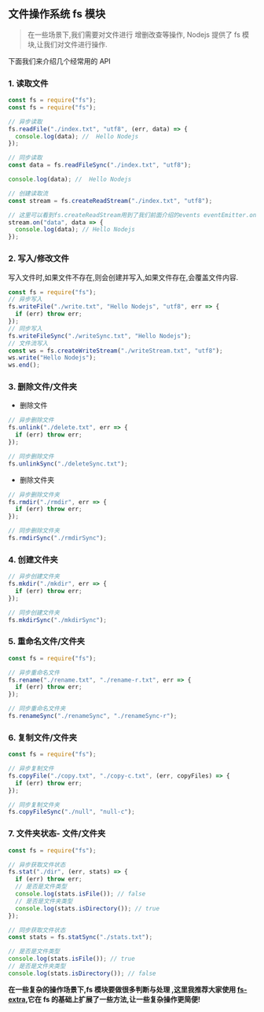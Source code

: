 ## 文件操作系统 fs 模块

> 在一些场景下,我们需要对文件进行 增删改查等操作, Nodejs 提供了 fs 模块,让我们对文件进行操作.

下面我们来介绍几个经常用的 API

### 1. 读取文件

```js
const fs = require("fs");
const fs = require("fs");

// 异步读取
fs.readFile("./index.txt", "utf8", (err, data) => {
  console.log(data); //  Hello Nodejs
});

// 同步读取
const data = fs.readFileSync("./index.txt", "utf8");

console.log(data); //  Hello Nodejs

// 创建读取流
const stream = fs.createReadStream("./index.txt", "utf8");

// 这里可以看到fs.createReadStream用到了我们前面介绍的events eventEmitter.on() 方法来监听事件
stream.on("data", data => {
  console.log(data); // Hello Nodejs
});
```

### 2. 写入/修改文件

写入文件时,如果文件不存在,则会创建并写入,如果文件存在,会覆盖文件内容.

```js
const fs = require("fs");
// 异步写入
fs.writeFile("./write.txt", "Hello Nodejs", "utf8", err => {
  if (err) throw err;
});
// 同步写入
fs.writeFileSync("./writeSync.txt", "Hello Nodejs");
// 文件流写入
const ws = fs.createWriteStream("./writeStream.txt", "utf8");
ws.write("Hello Nodejs");
ws.end();
```

### 3. 删除文件/文件夹

- 删除文件

```js
// 异步删除文件
fs.unlink("./delete.txt", err => {
  if (err) throw err;
});

// 同步删除文件
fs.unlinkSync("./deleteSync.txt");
```

- 删除文件夹

```js
// 异步删除文件夹
fs.rmdir("./rmdir", err => {
  if (err) throw err;
});

// 同步删除文件夹
fs.rmdirSync("./rmdirSync");
```

### 4. 创建文件夹

```js
// 异步创建文件夹
fs.mkdir("./mkdir", err => {
  if (err) throw err;
});

// 同步创建文件夹
fs.mkdirSync("./mkdirSync");
```

### 5. 重命名文件/文件夹

```js
const fs = require("fs");

// 异步重命名文件
fs.rename("./rename.txt", "./rename-r.txt", err => {
  if (err) throw err;
});

// 同步重命名文件夹
fs.renameSync("./renameSync", "./renameSync-r");
```

### 6. 复制文件/文件夹

```js
const fs = require("fs");

// 异步复制文件
fs.copyFile("./copy.txt", "./copy-c.txt", (err, copyFiles) => {
  if (err) throw err;
});

// 同步复制文件夹
fs.copyFileSync("./null", "null-c");
```

### 7. 文件夹状态- 文件/文件夹

```js
const fs = require("fs");

// 异步获取文件状态
fs.stat("./dir", (err, stats) => {
  if (err) throw err;
  // 是否是文件类型
  console.log(stats.isFile()); // false
  // 是否是文件夹类型
  console.log(stats.isDirectory()); // true
});

// 同步获取文件状态
const stats = fs.statSync("./stats.txt");

// 是否是文件类型
console.log(stats.isFile()); // true
// 是否是文件夹类型
console.log(stats.isDirectory()); // false
```

**在一些复杂的操作场景下,fs 模块要做很多判断与处理 ,这里我推荐大家使用 [fs-extra](https://github.com/jprichardson/node-fs-extra),它在 fs 的基础上扩展了一些方法,让一些复杂操作更简便!**
